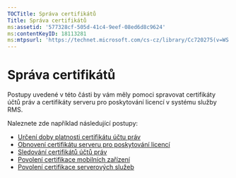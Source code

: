 ```yaml
---
TOCTitle: Správa certifikátů
Title: Správa certifikátů
ms:assetid: '577328cf-505d-41c4-9eef-08ed6d8c9624'
ms:contentKeyID: 18113281
ms:mtpsurl: 'https://technet.microsoft.com/cs-cz/library/Cc720275(v=WS.10)'
---
```


Správa certifikátů
==================

Postupy uvedené v této části by vám měly pomoci spravovat certifikáty účtů práv a certifikáty serveru pro poskytování licencí v systému služby RMS.

Naleznete zde například následující postupy:

-   [Určení doby platnosti certifikátu účtu práv](https://technet.microsoft.com/ea5cb2f7-9441-401a-bc38-a46006e095d1)
-   [Obnovení certifikátu serveru pro poskytování licencí](https://technet.microsoft.com/affce9cf-8b46-4293-8e1c-ee06f2ca6537)
-   [Sledování certifikátů účtů práv](https://technet.microsoft.com/f9efac9f-c725-4bce-a89f-7691b0d8ffc0)
-   [Povolení certifikace mobilních zařízení](https://technet.microsoft.com/93ec088e-9056-4c3c-bd97-1173fb194578)
-   [Povolení certifikace serverových služeb](https://technet.microsoft.com/0ed78c85-7acb-4e3b-a594-613f8ccb5b14)
